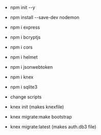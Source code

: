- npm init --y
- npm install --save-dev nodemon
- npm i express
- npm i bcryptjs
- npm i cors
- npm i helmet
- npm i jsonwebtoken
- npm i knex
- npm i sqlite3
- change scripts

- knex init (makes knexfile)
- knex migrate:make bootstrap
- knex migrate:latest (makes auth.db3 file)

